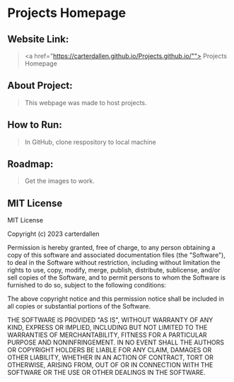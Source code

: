 # Projects Homepage



## Website Link:
><a href="https://carterdallen.github.io/Projects.github.io/""> Projects Homepage </a>

## About Project:
>This webpage was made to host projects.

## How to Run:
>In GitHub, clone respository to local machine

## Roadmap: 
>Get the images to work.

## MIT License
MIT License

Copyright (c) 2023 carterdallen

Permission is hereby granted, free of charge, to any person obtaining a copy
of this software and associated documentation files (the "Software"), to deal
in the Software without restriction, including without limitation the rights
to use, copy, modify, merge, publish, distribute, sublicense, and/or sell
copies of the Software, and to permit persons to whom the Software is
furnished to do so, subject to the following conditions:

The above copyright notice and this permission notice shall be included in all
copies or substantial portions of the Software.

THE SOFTWARE IS PROVIDED "AS IS", WITHOUT WARRANTY OF ANY KIND, EXPRESS OR
IMPLIED, INCLUDING BUT NOT LIMITED TO THE WARRANTIES OF MERCHANTABILITY,
FITNESS FOR A PARTICULAR PURPOSE AND NONINFRINGEMENT. IN NO EVENT SHALL THE
AUTHORS OR COPYRIGHT HOLDERS BE LIABLE FOR ANY CLAIM, DAMAGES OR OTHER
LIABILITY, WHETHER IN AN ACTION OF CONTRACT, TORT OR OTHERWISE, ARISING FROM,
OUT OF OR IN CONNECTION WITH THE SOFTWARE OR THE USE OR OTHER DEALINGS IN THE
SOFTWARE.


